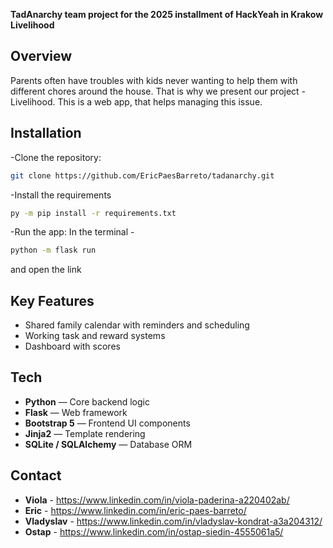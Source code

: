 **TadAnarchy team project for the 2025 installment of HackYeah in Krakow**
**Livelihood**

## Overview
Parents often have troubles with kids never wanting to help them with different chores around the house. That is why we present our project - Livelihood. This is a web app, that helps managing this issue. 

## Installation
-Clone the repository:
```bash
git clone https://github.com/EricPaesBarreto/tadanarchy.git
```

-Install the requirements
```bash
py -m pip install -r requirements.txt
```

-Run the app:
In the terminal - 
```bash
python -m flask run
```
and open the link

## Key Features
- Shared family calendar with reminders and scheduling
- Working task and reward systems
- Dashboard with scores

## Tech
- **Python** — Core backend logic
- **Flask** — Web framework
- **Bootstrap 5** — Frontend UI components
- **Jinja2** — Template rendering
- **SQLite / SQLAlchemy** — Database ORM

## Contact
- **Viola** - https://www.linkedin.com/in/viola-paderina-a220402ab/
- **Eric** - https://www.linkedin.com/in/eric-paes-barreto/
- **Vladyslav** - https://www.linkedin.com/in/vladyslav-kondrat-a3a204312/
- **Ostap** - https://www.linkedin.com/in/ostap-siedin-4555061a5/
